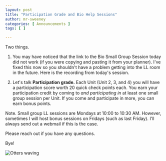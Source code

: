 ```yaml
---
layout: post
title: "Participation Grade and Bio Help Sessions"
author: mr-sweeney
categories: [ Announcements ]
tags: [ ]

---
```


Two things.

1. You may have noticed that the link to the Bio Small Group Session today did not work (if you were copying and pasting it from your planner). I've fixed this now so you shouldn't have a problem getting into the LL room in the future. Here is the recording from today's session.

2. Let's talk **Participation grade.** Each Unit (Unit 2, 3, and 4) you will have a participation score worth 20 quick check points each. You earn your participation credit by coming to *and participating in* at least one small group session per Unit. If you come and participate in more, you can earn bonus points.

Note. Small group LL sessions are Mondays at 10:00 to 10:30 AM. However, sometimes I will host bonus sessions on Fridays (such as last Friday). I'll always send out a webmail if this is the case.

Please reach out if you have any questions. 

Bye!

![Otters waving](https://media.giphy.com/media/3RBctIB0FOiHe/giphy.gif)
